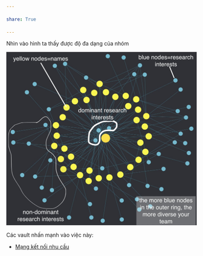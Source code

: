 ```yaml
---
  
share: True
  
---
```

  
Nhìn vào hình ta thấy được độ đa dạng của nhóm
  
![Mối quan tâm chung.jpeg](../../../../M%E1%BB%91i%20quan%20t%C3%A2m%20chung.jpeg#)
  

  
Các vault nhấn mạnh vào việc này:
  
- [Mạng kết nối nhu cầu](../../Theo%20m%E1%BB%A5c%20%C4%91%C3%ADch%20x%C3%A2y%20d%E1%BB%B1ng%20vault/M%E1%BA%A1ng%20k%E1%BA%BFt%20n%E1%BB%91i%20nhu%20c%E1%BA%A7u.md#)
  
